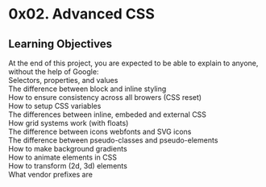 <h1>0x02. Advanced CSS</h1>
<h2>Learning Objectives</h2>
At the end of this project, you are expected to be able to explain to anyone, without the help of Google:
<br>
Selectors, properties, and values<br>
The difference between block and inline styling<br>
How to ensure consistency across all browers (CSS reset)<br>
How to setup CSS variables<br>
The differences between inline, embeded and external CSS<br>
How grid systems work (with floats)<br>
The difference between icons webfonts and SVG icons<br>
The difference between pseudo-classes and pseudo-elements<br>
How to make background gradients<br>
How to animate elements in CSS<br>
How to transform (2d, 3d) elements<br>
What vendor prefixes are<br>
